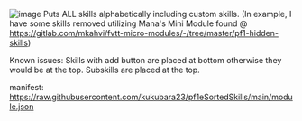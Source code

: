 ![image](https://github.com/user-attachments/assets/034f68b6-65c2-411d-8a40-8fe5369f7ff5)
Puts ALL skills alphabetically including custom skills. (In example, I have some skills removed utilizing Mana's Mini Module found @ https://gitlab.com/mkahvi/fvtt-micro-modules/-/tree/master/pf1-hidden-skills)

Known issues:
Skills with add button are placed at bottom otherwise they would be at the top.
Subskills are placed at the top.


manifest: https://raw.githubusercontent.com/kukubara23/pf1eSortedSkills/main/module.json
